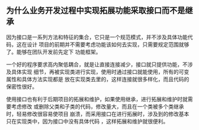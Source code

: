## 为什么业务开发过程中实现拓展功能采取接口而不是继承
因为接口是一系列方法和特征的集合，它只是一个规范模式，并不涉及具体功能代码，这在设计
项目的前期并不需要考虑功能该如何去实现，只需要规定范围就够了。能够在团队开发前先定下
功能框架。

一个好的程序要求高内聚低耦合，就是让直接连接减少，接口就只提供功能，不涉及具体实现
细节，再被实现类进行实现，使用时通过接口就能使用，所有的可变属性和具体方法实现都是
放在实现类去里的，这样连接就很多样化，而且代码的保密性很好。

使用接口也有利于后期项目的拓展和维护，如果使用继承，进行拓展和维护时就需要考虑修改
或删除父类和子类的代码，修改量大，而且在一个类被多个类继承时，轻易修改很容易使项目
崩溃，而采用接口在进行拓展时，涉及到的修改基本只在实现类中，因为接口中没有具体代码
，这样拓展和维护就很便利。

